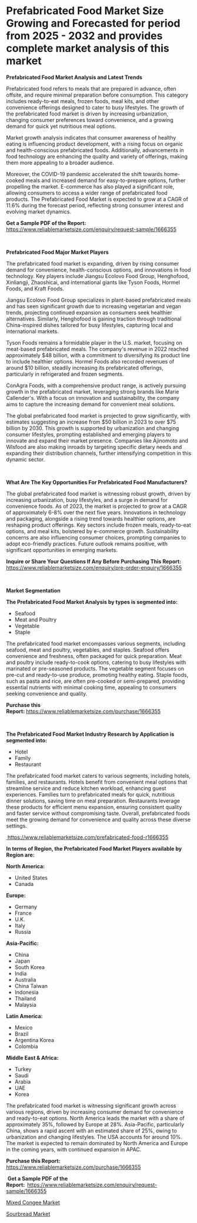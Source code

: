 <p><h1>Prefabricated Food Market Size Growing and Forecasted for period from 2025 - 2032 and provides complete market analysis of this market</h1></p><p><strong>Prefabricated Food Market Analysis and Latest Trends</strong></p>
<p><p>Prefabricated food refers to meals that are prepared in advance, often offsite, and require minimal preparation before consumption. This category includes ready-to-eat meals, frozen foods, meal kits, and other convenience offerings designed to cater to busy lifestyles. The growth of the prefabricated food market is driven by increasing urbanization, changing consumer preferences toward convenience, and a growing demand for quick yet nutritious meal options. </p><p>Market growth analysis indicates that consumer awareness of healthy eating is influencing product development, with a rising focus on organic and health-conscious prefabricated foods. Additionally, advancements in food technology are enhancing the quality and variety of offerings, making them more appealing to a broader audience. </p><p>Moreover, the COVID-19 pandemic accelerated the shift towards home-cooked meals and increased demand for easy-to-prepare options, further propelling the market. E-commerce has also played a significant role, allowing consumers to access a wider range of prefabricated food products. The Prefabricated Food Market is expected to grow at a CAGR of 11.6% during the forecast period, reflecting strong consumer interest and evolving market dynamics.</p></p>
<p><strong>Get a Sample PDF of the Report:&nbsp;</strong> <a href="https://www.reliablemarketsize.com/enquiry/request-sample/1666355?utm_campaign=1836&utm_medium=2&utm_source=Github&utm_content=ia&utm_term=07042025&utm_id=prefabricated-food">https://www.reliablemarketsize.com/enquiry/request-sample/1666355</a></p>
<p>&nbsp;</p>
<p><strong>Prefabricated Food Major Market Players</strong></p>
<p><p>The prefabricated food market is expanding, driven by rising consumer demand for convenience, health-conscious options, and innovations in food technology. Key players include Jiangsu Ecolovo Food Group, Henghofood, Xinliangji, Zhaoshicai, and international giants like Tyson Foods, Hormel Foods, and Kraft Foods.</p><p>Jiangsu Ecolovo Food Group specializes in plant-based prefabricated meals and has seen significant growth due to increasing vegetarian and vegan trends, projecting continued expansion as consumers seek healthier alternatives. Similarly, Henghofood is gaining traction through traditional China-inspired dishes tailored for busy lifestyles, capturing local and international markets.</p><p>Tyson Foods remains a formidable player in the U.S. market, focusing on meat-based prefabricated meals. The company's revenue in 2022 reached approximately $48 billion, with a commitment to diversifying its product line to include healthier options. Hormel Foods also recorded revenues of around $10 billion, steadily increasing its prefabricated offerings, particularly in refrigerated and frozen segments.</p><p>ConAgra Foods, with a comprehensive product range, is actively pursuing growth in the prefabricated market, leveraging strong brands like Marie Callender's. With a focus on innovation and sustainability, the company aims to capture the increasing demand for convenient meal solutions.</p><p>The global prefabricated food market is projected to grow significantly, with estimates suggesting an increase from $50 billion in 2023 to over $75 billion by 2030. This growth is supported by urbanization and changing consumer lifestyles, prompting established and emerging players to innovate and expand their market presence. Companies like Ajinomoto and Wlsfood are also making inroads by targeting specific dietary needs and expanding their distribution channels, further intensifying competition in this dynamic sector.</p></p>
<p>&nbsp;</p>
<p><strong>What Are The Key Opportunities For Prefabricated Food Manufacturers?</strong></p>
<p><p>The global prefabricated food market is witnessing robust growth, driven by increasing urbanization, busy lifestyles, and a surge in demand for convenience foods. As of 2023, the market is projected to grow at a CAGR of approximately 6-8% over the next five years. Innovations in technology and packaging, alongside a rising trend towards healthier options, are reshaping product offerings. Key sectors include frozen meals, ready-to-eat options, and meal kits, bolstered by e-commerce growth. Sustainability concerns are also influencing consumer choices, prompting companies to adopt eco-friendly practices. Future outlook remains positive, with significant opportunities in emerging markets.</p></p>
<p><strong>Inquire or Share Your Questions If Any Before Purchasing This Report:</strong> <a href="https://www.reliablemarketsize.com/enquiry/pre-order-enquiry/1666355?utm_campaign=1836&utm_medium=2&utm_source=Github&utm_content=ia&utm_term=07042025&utm_id=prefabricated-food">https://www.reliablemarketsize.com/enquiry/pre-order-enquiry/1666355</a></p>
<p>&nbsp;</p>
<p><strong>Market Segmentation</strong></p>
<p><strong>The Prefabricated Food Market Analysis by types is segmented into:</strong></p>
<p><ul><li>Seafood</li><li>Meat and Poultry</li><li>Vegetable</li><li>Staple</li></ul></p>
<p><p>The prefabricated food market encompasses various segments, including seafood, meat and poultry, vegetables, and staples. Seafood offers convenience and freshness, often packaged for quick preparation. Meat and poultry include ready-to-cook options, catering to busy lifestyles with marinated or pre-seasoned products. The vegetable segment focuses on pre-cut and ready-to-use produce, promoting healthy eating. Staple foods, such as pasta and rice, are often pre-cooked or semi-prepared, providing essential nutrients with minimal cooking time, appealing to consumers seeking convenience and quality.</p></p>
<p><strong>Purchase this Report:&nbsp;</strong><a href="https://www.reliablemarketsize.com/purchase/1666355?utm_campaign=1836&utm_medium=2&utm_source=Github&utm_content=ia&utm_term=07042025&utm_id=prefabricated-food">https://www.reliablemarketsize.com/purchase/1666355</a></p>
<p>&nbsp;</p>
<p><strong>The Prefabricated Food Market Industry Research by Application is segmented into:</strong></p>
<p><ul><li>Hotel</li><li>Family</li><li>Restaurant</li></ul></p>
<p><p>The prefabricated food market caters to various segments, including hotels, families, and restaurants. Hotels benefit from convenient meal options that streamline service and reduce kitchen workload, enhancing guest experiences. Families turn to prefabricated meals for quick, nutritious dinner solutions, saving time on meal preparation. Restaurants leverage these products for efficient menu expansion, ensuring consistent quality and faster service without compromising taste. Overall, prefabricated foods meet the growing demand for convenience and quality across these diverse settings.</p></p>
<p><a href="https://www.reliablemarketsize.com/prefabricated-food-r1666355?utm_campaign=1836&utm_medium=2&utm_source=Github&utm_content=ia&utm_term=07042025&utm_id=prefabricated-food">&nbsp;https://www.reliablemarketsize.com/prefabricated-food-r1666355</a></p>
<p><strong>In terms of Region, the Prefabricated Food Market Players available by Region are:</strong></p>
<p>
    <p> <strong> North America: </strong>
        <ul>
            <li>United States</li>
            <li>Canada</li>
        </ul>
        </p> 
    <p> <strong> Europe: </strong>
        <ul>
            <li>Germany</li>
            <li>France</li>
            <li>U.K.</li>
            <li>Italy</li>
            <li>Russia</li>
        </ul>
        </p> 
    <p> <strong> Asia-Pacific: </strong>
        <ul>
            <li>China</li>
            <li>Japan</li>
            <li>South Korea</li>
            <li>India</li>
            <li>Australia</li>
            <li>China Taiwan</li>
            <li>Indonesia</li>
            <li>Thailand</li>
            <li>Malaysia</li>
        </ul>
        </p> 
    <p> <strong> Latin America: </strong>
        <ul>
            <li>Mexico</li>
            <li>Brazil</li>
            <li>Argentina Korea</li>
            <li>Colombia</li>
        </ul>
        </p> 
    <p> <strong> Middle East & Africa: </strong>
        <ul>
            <li>Turkey</li>
            <li>Saudi</li>
            <li>Arabia</li>
            <li>UAE</li>
            <li>Korea</li>
        </ul>
    </p>
    </p>
<p><p>The prefabricated food market is witnessing significant growth across various regions, driven by increasing consumer demand for convenience and ready-to-eat options. North America leads the market with a share of approximately 35%, followed by Europe at 28%. Asia-Pacific, particularly China, shows a rapid ascent with an estimated share of 25%, owing to urbanization and changing lifestyles. The USA accounts for around 10%. The market is expected to remain dominated by North America and Europe in the coming years, with continued expansion in APAC.</p></p>
<p><strong>Purchase this Report: </strong><a href="https://www.reliablemarketsize.com/purchase/1666355?utm_campaign=1836&utm_medium=2&utm_source=Github&utm_content=ia&utm_term=07042025&utm_id=prefabricated-food">https://www.reliablemarketsize.com/purchase/1666355</a></p>
<p>&nbsp;<strong>Get a Sample PDF of the Report:&nbsp;&nbsp;</strong><a href="https://www.reliablemarketsize.com/enquiry/request-sample/1666355?utm_campaign=1836&utm_medium=2&utm_source=Github&utm_content=ia&utm_term=07042025&utm_id=prefabricated-food">https://www.reliablemarketsize.com/enquiry/request-sample/1666355</a></p>
<p><strong></strong></p>
<p><p><a href="https://github.com/guneycigdem35/Market-Research-Report-List-5/blob/main/mixed-congee-market.md?utm_campaign=1836&utm_medium=2&utm_source=Github&utm_content=ia&utm_term=07042025&utm_id=prefabricated-food">Mixed Congee Market</a></p><p><a href="https://github.com/mabutironaldo/Market-Research-Report-List-7/blob/main/sourbread-market.md?utm_campaign=1836&utm_medium=2&utm_source=Github&utm_content=ia&utm_term=07042025&utm_id=prefabricated-food">Sourbread Market</a></p></p>
